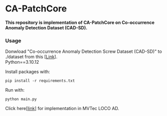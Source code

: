 # CA-PatchCore

**This repository is implementation of CA-PatchCore on Co-occurrence Anomaly Detection Dataset (CAD-SD).**

### Usage 
Donwload "Co-occurrence Anomaly Detection Screw Dataset (CAD-SD)" to ./dataset from this [[Link](https://drive.google.com/drive/folders/1yeampzTiB4uoTmmqIZkeCdMIXGujl3cU?usp=sharing)].  
Python==3.10.12

Install packages with:
~~~
pip install -r requirements.txt
~~~
Run with:
~~~
python main.py 
~~~

Click here[[link](https://github.com/IshidaKengo/CA-PatchCore-_on_MVTec-LOCO-AD)] for implementation in MVTec LOCO AD.
